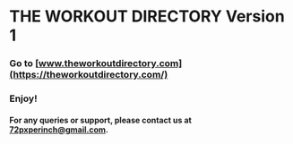# THE WORKOUT DIRECTORY Version 1

### Go to [www.theworkoutdirectory.com](https://theworkoutdirectory.com/)

### Enjoy!

#### For any queries or support, please contact us at 72pxperinch@gmail.com.
